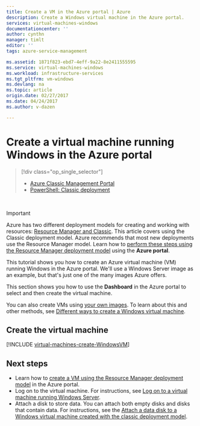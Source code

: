 ```yaml
---
title: Create a VM in the Azure portal | Azure
description: Create a Windows virtual machine in the Azure portal.
services: virtual-machines-windows
documentationcenter: ''
author: cynthn
manager: timlt
editor: ''
tags: azure-service-management

ms.assetid: 1871f823-ebd7-4eff-9a22-8e2411555595
ms.service: virtual-machines-windows
ms.workload: infrastructure-services
ms.tgt_pltfrm: vm-windows
ms.devlang: na
ms.topic: article
origin.date: 02/27/2017
ms.date: 04/24/2017
ms.author: v-dazen

---
```

# Create a virtual machine running Windows in the Azure portal
> [!div class="op_single_selector"]
> * [Azure Classic Management Portal](tutorial.md)
> * [PowerShell: Classic deployment](create-powershell.md)
>
>

<br>

> [!IMPORTANT]
> Azure has two different deployment models for creating and working with resources: [Resource Manager and Classic](../../../resource-manager-deployment-model.md). This article covers using the Classic deployment model. Azure recommends that most new deployments use the Resource Manager model. Learn how to [perform these steps using the Resource Manager deployment model](../../virtual-machines-windows-hero-tutorial.md?toc=%2fvirtual-machines%2fwindows%2ftoc.json) using the **Azure portal**.

This tutorial shows you how to create an Azure virtual machine (VM) running Windows in the Azure portal. We'll use a Windows Server image as an example, but that's just one of the many images Azure offers.

This section shows you how to use the **Dashboard** in the Azure portal to select and then create the virtual machine.

You can also create VMs using [your own images](createupload-vhd.md). To learn about this and other methods, see [Different ways to create a Windows virtual machine](../../virtual-machines-windows-creation-choices.md?toc=%2fvirtual-machines%2fwindows%2ftoc.json).

<!-- 02/27/2017 Video removed as it was based on the Classic Management Portal. -->

## <a id="createvirtualmachine"> </a>Create the virtual machine
[!INCLUDE [virtual-machines-create-WindowsVM](../../../../includes/virtual-machines-create-windowsvm.md)]

## Next steps
* Learn how to [create a VM using the Resource Manager deployment model](../../virtual-machines-windows-hero-tutorial.md?toc=%2fvirtual-machines%2fwindows%2ftoc.json) in the Azure portal.
* Log on to the virtual machine. For instructions, see [Log on to a virtual machine running Windows Server](connect-logon.md).
* Attach a disk to store data. You can attach both empty disks and disks that contain data. For instructions, see the [Attach a data disk to a Windows virtual machine created with the classic deployment model](attach-disk.md).